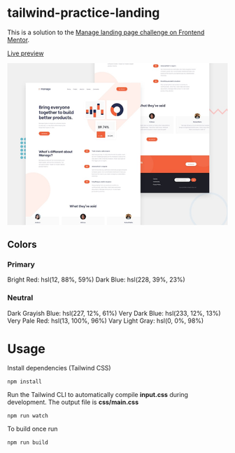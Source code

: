 # tailwind-practice-landing

This is a solution to the [Manage landing page challenge on Frontend Mentor](https://www.frontendmentor.io/challenges/manage-landing-page-SLXqC6P5).

[Live preview](https://imkevinchu.github.io/tailwind-practice-landing/)

![Desktop preview image from Frontend Mentor](./src/img/desktop-preview.jpg)

## Colors

### Primary

Bright Red: hsl(12, 88%, 59%)
Dark Blue: hsl(228, 39%, 23%)

### Neutral

Dark Grayish Blue: hsl(227, 12%, 61%)
Very Dark Blue: hsl(233, 12%, 13%)
Very Pale Red: hsl(13, 100%, 96%)
Vary Light Gray: hsl(0, 0%, 98%)

# Usage

Install dependencies (Tailwind CSS)

```
npm install
```

Run the Tailwind CLI to automatically compile **input.css** during development. The output file is **css/main.css**

```
npm run watch
```

To build once run

```
npm run build
```
